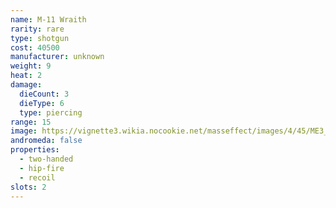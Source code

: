 ```yaml
---
name: M-11 Wraith
rarity: rare
type: shotgun
cost: 40500
manufacturer: unknown
weight: 9
heat: 2
damage:
  dieCount: 3
  dieType: 6
  type: piercing
range: 15
image: https://vignette3.wikia.nocookie.net/masseffect/images/4/45/ME3_Wraith_Shotgun.png/revision/latest?cb=20120317200422
andromeda: false
properties:
  - two-handed
  - hip-fire
  - recoil
slots: 2
---
```

